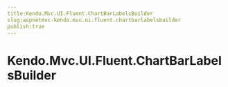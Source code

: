 ```yaml
---
title:Kendo.Mvc.UI.Fluent.ChartBarLabelsBuilder
slug:aspnetmvc-kendo.mvc.ui.fluent.chartbarlabelsbuilder
publish:true
---
```


# Kendo.Mvc.UI.Fluent.ChartBarLabelsBuilder